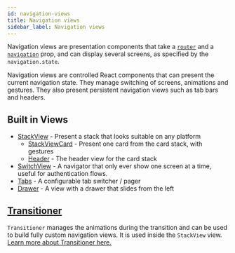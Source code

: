 ```yaml
---
id: navigation-views
title: Navigation views
sidebar_label: Navigation views
---
```


Navigation views are presentation components that take a [`router`](routers.md) and a [`navigation`](navigation-prop.md) prop, and can display several screens, as specified by the `navigation.state`.

Navigation views are controlled React components that can present the current navigation state. They manage switching of screens, animations and gestures. They also present persistent navigation views such as tab bars and headers.

## Built in Views

- [StackView](https://github.com/react-navigation/stack/blob/1.0/src/views/StackView/StackView.tsx) - Present a stack that looks suitable on any platform
    + [StackViewCard](https://github.com/react-navigation/stack/blob/1.0/src/views/StackView/StackViewCard.tsx) - Present one card from the card stack, with gestures
    + [Header](https://github.com/react-navigation/stack/blob/1.0/src/views/Header/Header.tsx) - The header view for the card stack
- [SwitchView](https://github.com/react-navigation/core/blob/ad6e5cecccb8bce081f773fdff7af000e0450746/src/views/SwitchView/SwitchView.js) - A navigator that only ever show one screen at a time, useful for authentication flows.
- [Tabs](https://github.com/react-navigation/tabs) - A configurable tab switcher / pager
- [Drawer](https://github.com/react-navigation/drawer) - A view with a drawer that slides from the left


## [Transitioner](transitioner.md)

`Transitioner` manages the animations during the transition and can be used to build fully custom navigation views. It is used inside the `StackView` view. [Learn more about Transitioner here.](transitioner.md)
